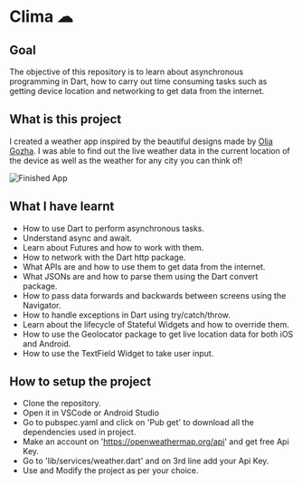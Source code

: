 # Clima ☁


## Goal

The objective of this repository is to learn about asynchronous programming in Dart, how to carry out time consuming tasks such as getting device location and networking to get data from the internet. 


## What is this project

I created a weather app inspired by the beautiful designs made by [Olia Gozha](https://dribbble.com/shots/4663154-). I was able to find out the live weather data in the current location of the device as well as the weather for any city you can think of!


![Finished App](https://github.com/iArpitVerma/Clima/blob/main/clima.gif)


## What I have learnt

- How to use Dart to perform asynchronous tasks.
- Understand async and await.
- Learn about Futures and how to work with them.
- How to network with the Dart http package.
- What APIs are and how to use them to get data from the internet.
- What JSONs are and how to parse them using the Dart convert package.
- How to pass data forwards and backwards between screens using the Navigator.
- How to handle exceptions in Dart using try/catch/throw.
- Learn about the lifecycle of Stateful Widgets and how to override them.
- How to use the Geolocator package to get live location data for both iOS and Android.
- How to use the TextField Widget to take user input.


## How to setup the project

- Clone the repository.
- Open it in VSCode or Android Studio 
- Go to pubspec.yaml and click on 'Pub get' to download all the dependencies used in project.
- Make an account on 'https://openweathermap.org/api' and get free Api Key.
- Go to 'lib/services/weather.dart' and on 3rd line add your Api Key.
- Use and Modify the project as per your choice.